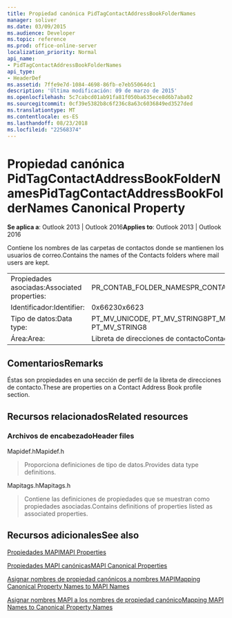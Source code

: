 ```yaml
---
title: Propiedad canónica PidTagContactAddressBookFolderNames
manager: soliver
ms.date: 03/09/2015
ms.audience: Developer
ms.topic: reference
ms.prod: office-online-server
localization_priority: Normal
api_name:
- PidTagContactAddressBookFolderNames
api_type:
- HeaderDef
ms.assetid: 7ffe9e7d-1084-4698-86fb-e7eb55064dc1
description: 'Última modificación: 09 de marzo de 2015'
ms.openlocfilehash: 5c7cabcd01ab91fa81f050ba635ece8d6b7aba02
ms.sourcegitcommit: 0cf39e5382b8c6f236c8a63c6036849ed3527ded
ms.translationtype: MT
ms.contentlocale: es-ES
ms.lasthandoff: 08/23/2018
ms.locfileid: "22568374"
---
```

# <a name="pidtagcontactaddressbookfoldernames-canonical-property"></a><span data-ttu-id="e3944-103">Propiedad canónica PidTagContactAddressBookFolderNames</span><span class="sxs-lookup"><span data-stu-id="e3944-103">PidTagContactAddressBookFolderNames Canonical Property</span></span>

  
  
<span data-ttu-id="e3944-104">**Se aplica a**: Outlook 2013 | Outlook 2016</span><span class="sxs-lookup"><span data-stu-id="e3944-104">**Applies to**: Outlook 2013 | Outlook 2016</span></span> 
  
<span data-ttu-id="e3944-105">Contiene los nombres de las carpetas de contactos donde se mantienen los usuarios de correo.</span><span class="sxs-lookup"><span data-stu-id="e3944-105">Contains the names of the Contacts folders where mail users are kept.</span></span>
  
|||
|:-----|:-----|
|<span data-ttu-id="e3944-106">Propiedades asociadas:</span><span class="sxs-lookup"><span data-stu-id="e3944-106">Associated properties:</span></span>  <br/> |<span data-ttu-id="e3944-107">PR_CONTAB_FOLDER_NAMES</span><span class="sxs-lookup"><span data-stu-id="e3944-107">PR_CONTAB_FOLDER_NAMES</span></span>  <br/> |
|<span data-ttu-id="e3944-108">Identificador:</span><span class="sxs-lookup"><span data-stu-id="e3944-108">Identifier:</span></span>  <br/> |<span data-ttu-id="e3944-109">0x6623</span><span class="sxs-lookup"><span data-stu-id="e3944-109">0x6623</span></span>  <br/> |
|<span data-ttu-id="e3944-110">Tipo de datos:</span><span class="sxs-lookup"><span data-stu-id="e3944-110">Data type:</span></span>  <br/> |<span data-ttu-id="e3944-111">PT_MV_UNICODE, PT_MV_STRING8</span><span class="sxs-lookup"><span data-stu-id="e3944-111">PT_MV_UNICODE, PT_MV_STRING8</span></span>  <br/> |
|<span data-ttu-id="e3944-112">Área:</span><span class="sxs-lookup"><span data-stu-id="e3944-112">Area:</span></span>  <br/> |<span data-ttu-id="e3944-113">Libreta de direcciones de contacto</span><span class="sxs-lookup"><span data-stu-id="e3944-113">Contact address book</span></span>  <br/> |
   
## <a name="remarks"></a><span data-ttu-id="e3944-114">Comentarios</span><span class="sxs-lookup"><span data-stu-id="e3944-114">Remarks</span></span>

<span data-ttu-id="e3944-115">Éstas son propiedades en una sección de perfil de la libreta de direcciones de contacto.</span><span class="sxs-lookup"><span data-stu-id="e3944-115">These are properties on a Contact Address Book profile section.</span></span>
  
## <a name="related-resources"></a><span data-ttu-id="e3944-116">Recursos relacionados</span><span class="sxs-lookup"><span data-stu-id="e3944-116">Related resources</span></span>

### <a name="header-files"></a><span data-ttu-id="e3944-117">Archivos de encabezado</span><span class="sxs-lookup"><span data-stu-id="e3944-117">Header files</span></span>

<span data-ttu-id="e3944-118">Mapidef.h</span><span class="sxs-lookup"><span data-stu-id="e3944-118">Mapidef.h</span></span>
  
> <span data-ttu-id="e3944-119">Proporciona definiciones de tipo de datos.</span><span class="sxs-lookup"><span data-stu-id="e3944-119">Provides data type definitions.</span></span>
    
<span data-ttu-id="e3944-120">Mapitags.h</span><span class="sxs-lookup"><span data-stu-id="e3944-120">Mapitags.h</span></span>
  
> <span data-ttu-id="e3944-121">Contiene las definiciones de propiedades que se muestran como propiedades asociadas.</span><span class="sxs-lookup"><span data-stu-id="e3944-121">Contains definitions of properties listed as associated properties.</span></span>
    
## <a name="see-also"></a><span data-ttu-id="e3944-122">Recursos adicionales</span><span class="sxs-lookup"><span data-stu-id="e3944-122">See also</span></span>



[<span data-ttu-id="e3944-123">Propiedades MAPI</span><span class="sxs-lookup"><span data-stu-id="e3944-123">MAPI Properties</span></span>](mapi-properties.md)
  
[<span data-ttu-id="e3944-124">Propiedades MAPI canónicas</span><span class="sxs-lookup"><span data-stu-id="e3944-124">MAPI Canonical Properties</span></span>](mapi-canonical-properties.md)
  
[<span data-ttu-id="e3944-125">Asignar nombres de propiedad canónicos a nombres MAPI</span><span class="sxs-lookup"><span data-stu-id="e3944-125">Mapping Canonical Property Names to MAPI Names</span></span>](mapping-canonical-property-names-to-mapi-names.md)
  
[<span data-ttu-id="e3944-126">Asignar nombres MAPI a los nombres de propiedad canónico</span><span class="sxs-lookup"><span data-stu-id="e3944-126">Mapping MAPI Names to Canonical Property Names</span></span>](mapping-mapi-names-to-canonical-property-names.md)


